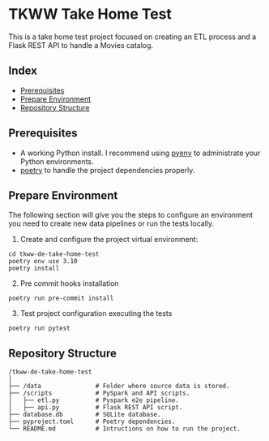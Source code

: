 # TKWW Take Home Test

This is a take home test project focused on creating an ETL process and a Flask REST API to handle a Movies catalog.

## Index
- [Prerequisites](#prerequisites)
- [Prepare Environment](#prepare-environment)
- [Repository Structure](#repository-structure)

## Prerequisites

- A working Python install. I recommend using [pyenv](https://formulae.brew.sh/formula/pyenv) to administrate your Python environments.
- [poetry](https://formulae.brew.sh/formula/poetry) to handle the project dependencies properly.

## Prepare Environment
The following section will give you the steps to configure an environment you need to create new data pipelines or run the tests locally.

1. Create and configure the project virtual environment:
```shell
cd tkww-de-take-home-test
poetry env use 3.10
poetry install
```

2. Pre commit hooks installation
```shell
poetry run pre-commit install
```

3. Test project configuration executing the tests
```shell
poetry run pytest
```

## Repository Structure
```
/tkww-de-take-home-test
│
├── /data               # Folder where source data is stored.
├── /scripts            # PySpark and API scripts.
│   ├── etl.py          # Pyspark e2e pipeline.
│   ├── api.py          # Flask REST API script.
├── database.db         # SQLite database.
├── pyproject.toml      # Poetry dependencies.
└── README.md           # Intructions on how to run the project.
```

